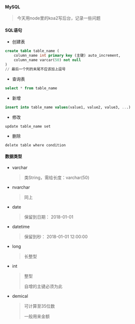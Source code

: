 #### MySQL

> 今天用node里的koa2写后台，记录一些问题

#### SQL语句

- 创建表

```sql
create table table_name (
	column_name int primary key (主键) auto_increment,
    column_name varcar(50) not null
)
// 最后一个列的末尾不应该加上逗号
```

- 查询表

```sql
select * from table_name
```

- 新增

```sql
insert into table_name values(value1, value2, value3, ...)
```

- 修改

```
update table_name set
```

- 删除
```
delete table where condition
```



#### 数据类型

- varchar

  > 类String，需给长度：varchar(50)

- nvarchar

  > 同上

- date

  > 保留到日期： 2018-01-01

- datetime

  > 保留到秒： 2018-01-01 12:00:00

- long

  > 长整型

- int

  > 整型
  >
  > 自增的主键必须为此

- demical

  > 可计算至35位数
  >
  > 一般用来金额

